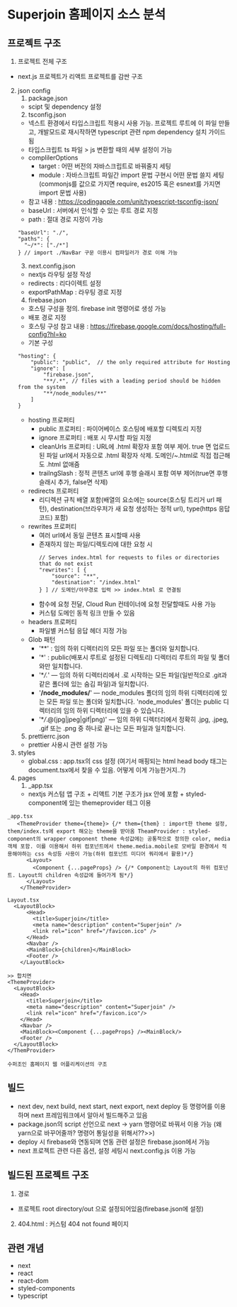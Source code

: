 # Superjoin 홈페이지 소스 분석

## 프로젝트 구조

1. 프로젝트 전체 구조

- next.js 프로젝트가 리액트 프로젝트를 감싼 구조

2. json config
   1. package.json
   - scipt 및 dependency 설정
   2. tsconfig.json
   - 넥스트 환경에서 타입스크립트 적용시 사용 가능. 프로젝트 루트에 이 파일 만들고, 개발모드로 재시작하면 typescript 관련 npm dependency 설치 가이드 됨
   - 타입스크립트 ts 파일 > js 변환할 때의 세부 설정이 가능
   - complilerOptions
     - target : 어떤 버전의 자바스크립트로 바꿔줄지 세팅
     - module : 자바스크립트 파일간 import 문법 구현시 어떤 문법 쓸지 세팅(commonjs를 값으로 가지면 require, es2015 혹은 esnext를 가지면 import 문법 사용)
   - 참고 내용 : https://codingapple.com/unit/typescript-tsconfig-json/
   - baseUrl : 서버에서 인식할 수 있는 루트 경로 지정
   - path : 절대 경로 지정이 가능
   ```
   "baseUrl": "./",
   "paths": {
     "~/*": ["./*"]
   } // import ./NavBar 구문 이용시 컴파일러가 경로 이해 가능
   ```
   3. next.config.json
   - nextjs 라우팅 설정 작성
   - redirects : 리다이렉트 설정
   - exportPathMap : 라우팅 경로 지정
   4. firebase.json
   - 호스팅 구성을 정의. firebase init 명령어로 생성 가능
   - 배포 경로 지정
   - 호스팅 구성 참고 내용 : https://firebase.google.com/docs/hosting/full-config?hl=ko
   - 기본 구성
   ```
   "hosting": {
       "public": "public",  // the only required attribute for Hosting
       "ignore": [
           "firebase.json",
           "**/.*", // files with a leading period should be hidden from the system
           "**/node_modules/**"
       ]
   }
   ```
   - hosting 프로퍼티
     - public 프로퍼티 : 파이어베이스 호스팅에 배포할 디렉토리 지정
     - ignore 프로퍼티 : 배포 시 무시할 파일 지정
     - cleanUrls 프로퍼티 : URL에 .html 확장자 포함 여부 제어. true 면 업로드된 파일 url에서 자동으로 .html 확장자 삭제. 도메인/~.html로 직접 접근해도 .html 없애줌
     - trailngSlash : 정적 콘텐츠 url에 후행 슬래시 포함 여부 제어(true면 후행 슬래시 추가, false면 삭제)
   - redirects 프로퍼티
     - 리디렉션 규칙 배열 포함(배열의 요소에는 source(호스팅 트리거 url 패턴), destination(브라우저가 새 요청 생성하는 정적 url), type(https 응답코드) 포함)
   - rewrites 프로퍼티
     - 여러 url에서 동일 콘텐츠 표시할때 사용
     - 존재하지 않는 파일/디렉토리에 대한 요청 시
       ```
       // Serves index.html for requests to files or directories that do not exist
       "rewrites": [ {
           "source": "**",
           "destination": "/index.html"
       } ] // 도메인/아무경로 입력 >> index.html 로 연결됨
       ```
     - 함수에 요청 전달, Cloud Run 컨테이너에 요청 전달할때도 사용 가능
     - 커스텀 도메인 동적 링크 만들 수 있음
   - headers 프로퍼티
     - 파일별 커스텀 응답 헤더 지정 가능
   - Glob 패턴
     - '\*\*' : 임의 하위 디렉터리의 모든 파일 또는 폴더와 일치합니다.
     - '\*' : public(배포시 루트로 설정된 디렉토리) 디렉터리 루트의 파일 및 폴더와만 일치합니다.
     - '\*_/._' — 임의 하위 디렉터리에서 .로 시작하는 모든 파일(일반적으로 .git과 같은 폴더에 있는 숨김 파일)과 일치합니다.
     - '**/node_modules/**' — node_modules 폴더의 임의 하위 디렉터리에 있는 모든 파일 또는 폴더와 일치합니다. 'node_modules' 폴더는 public 디렉터리의 임의 하위 디렉터리에 있을 수 있습니다.
     - '\*_/_.@(jpg|jpeg|gif|png)' — 임의 하위 디렉터리에서 정확히 .jpg, .jpeg, .gif 또는 .png 중 하나로 끝나는 모든 파일과 일치합니다.
   5. prettierrc.json
   - prettier 사용시 관련 설정 가능
3. styles
   - global.css : app.tsx의 css 설정 (여기서 매핑되는 html head body 태그는 document.tsx에서 찾을 수 있음. 어떻게 이게 가능한거지..?)
4. pages
   1. \_app.tsx
   - nextjs 커스텀 앱 구조 + 리액트 기본 구조가 jsx 안에 포함 + styled-component에 있는 themeprovider 테그 이용

```
_app.tsx
   <ThemeProvider theme={theme}> {/* them={them} : import한 theme 설정, them/index.ts에 export 해오는 theme을 받아옴 TheamProvider : styled-component의 wrapper component theme 속성값에는 공통적으로 정의한 color, media 객체 포함. 이를 이용해서 하위 컴포넌트에서 theme.media.mobile로 모바일 환경에서 적용해야하는 css 속성등 사용이 가능(하위 컴포넌트 미디어 쿼리에서 활용)*/}
      <Layout>
        <Component {...pageProps} /> {/* Component는 Layout의 하위 컴포넌트. Layout의 children 속성값에 들어가게 됨*/}
      </Layout>
    </ThemeProvider>

Layout.tsx
  <LayoutBlock>
      <Head>
        <title>Superjoin</title>
        <meta name="description" content="Superjoin" />
        <link rel="icon" href="/favicon.ico" />
      </Head>
      <Navbar />
      <MainBlock>{children}</MainBlock>
      <Footer />
    </LayoutBlock>

>> 합치면
<ThemeProvider>
  <LayoutBlock>
    <Head>
      <title>Superjoin</title>
      <meta name="description" content="Superjoin" />
      <link rel="icon" href="/favicon.ico"/>
    </Head>
    <Navbar />
    <MainBlock><Component {...pageProps} /><MainBlock/>
    <Footer />
  </LayoutBlock>
</ThemProvider>

수퍼조인 홈페이지 웹 어플리케이션의 구조
```

## 빌드

- next dev, next build, next start, next export, next deploy 등 명령어를 이용하며 next 프레임워크에서 알아서 빌드해주고 있음
- package.json의 script 선언으로 next -> yarn 명령어로 바꿔서 이용 가능 (왜 yarn으로 바꾸어줄까? 명령어 통일성을 위해서??>>)
- deploy 시 firebase와 연동되며 연동 관련 설정은 firebase.json에서 가능
- next 프로젝트 관련 다른 옵션, 설정 세팅시 next.config.js 이용 가능

## 빌드된 프로젝트 구조

1. 경로

- 프로젝트 root directory/out 으로 설정되어있음(firebase.json에 설정)

2. 404.html : 커스텀 404 not found 페이지

## 관련 개념

- next
- react
- react-dom
- styled-components
- typescript

